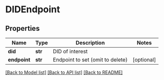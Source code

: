 # DIDEndpoint


## Properties
Name | Type | Description | Notes
------------ | ------------- | ------------- | -------------
**did** | **str** | DID of interest | 
**endpoint** | **str** | Endpoint to set (omit to delete) | [optional] 

[[Back to Model list]](../README.md#documentation-for-models) [[Back to API list]](../README.md#documentation-for-api-endpoints) [[Back to README]](../README.md)


